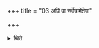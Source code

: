 +++
title = "03 अपि वा सर्वेषामेतेषां"

+++

<details><summary>थिते</summary>

अपि वा सर्वेषामेतेषां स्थाने वायवे नियुत्वते श्वेतमजं तूपरमालभते ३
</details>
